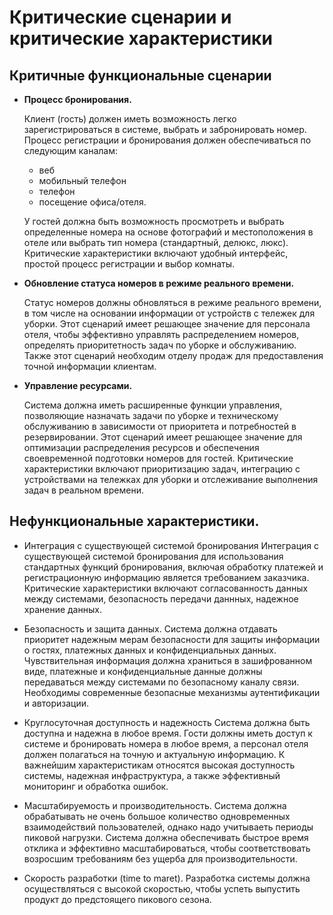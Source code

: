 # Критические сценарии и критические характеристики

## Критичные функциональные сценарии
- **Процесс бронирования.**
  
  Клиент (гость) должен иметь возможность легко зарегистрироваться в системе, выбрать и забронировать номер.
  Процесс регистрации и бронирования должен обеспечиваться по следующим каналам: 
   - веб
   - мобильный телефон
   - телефон
   - посещение офиса/отеля. 
  
  У гостей должна быть возможность просмотреть и выбрать определенные номера на основе фотографий и местоположения в отеле или выбрать тип номера (стандартный, делюкс, люкс). Критические характеристики включают удобный интерфейс, простой процесс регистрации и выбор комнаты.


- **Обновление статуса номеров в режиме реального времени.**
  
  Статус номеров должны обновляться в режиме реального времени, в том числе на основании информации от устройств с тележек для уборки. Этот сценарий имеет решающее значение для персонала отеля, чтобы эффективно управлять распределением номеров, определять приоритетность задач по уборке и обслуживанию. Также этот сценарий необходим отделу продаж для предоставления точной информации клиентам.

- **Управление ресурсами.**
  
  Система должна иметь расширенные функции управления, позволяющие назначать задачи по уборке и техническому обслуживанию в зависимости от приоритета и потребностей в резервировании. Этот сценарий имеет решающее значение для оптимизации распределения ресурсов и обеспечения своевременной подготовки номеров для гостей. Критические характеристики включают приоритизацию задач, интеграцию с устройствами на тележках для уборки и отслеживание выполнения задач в реальном времени.

## Нефункциональные характеристики.

- Интеграция с существующей системой бронирования
  Интеграция с существующей системой бронирования для использования стандартных функций бронирования, включая обработку платежей и регистрационную информацию является требованием заказчика. Критические характеристики включают согласованность данных между системами, безопасность передачи даннных, надежное хранение данных.

- Безопасность и защита данных.
  Система должна отдавать приоритет надежным мерам безопасности для защиты информации о гостях, платежных данных и конфиденциальных данных. Чувствительная информация должна храниться в зашифрованном виде, платежные и конфиденциальные данные должны передаваться между системами по безопасному каналу связи. Необходимы современные безопасные механизмы аутентификации и авторизации.

- Круглосуточная доступность и надежность 
  Система должна быть доступна и надежна в любое время. Гости должны иметь доступ к системе и бронировать номера в любое время, а персонал отеля должен полагаться на точную и актуальную информацию. К важнейшим характеристикам относятся высокая доступность системы, надежная инфраструктура, а также эффективный мониторинг и обработка ошибок.

- Масштабируемость и производительность.
  Система должна обрабатывать не очень большое количество одновременных взаимодействий пользователей, однако надо учитываеть периоды пиковой нагрузки. Система должна обеспечивать быстрое время отклика и эффективно масштабироваться, чтобы соответствовать возросшим требованиям без ущерба для производительности. 

- Скорость разработки (time to maret). 
  Разработка системы должна осуществляться с высокой скоростью, чтобы успеть выпустить продукт до предстоящего пикового сезона.